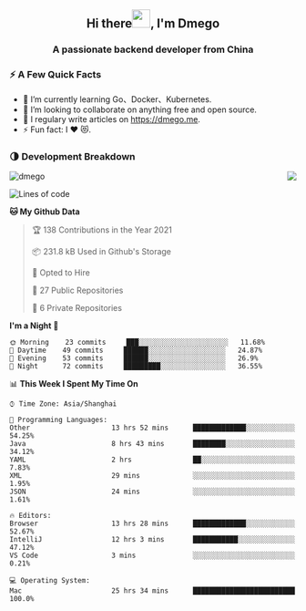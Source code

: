 <h2 align="center">Hi there<img src="https://cdn.jsdelivr.net/gh/dmego/images/img/Hi.gif" height="32" />, I'm Dmego </h2>
<h3 align="center">A passionate backend developer from China</h3>

### ⚡️ A Few Quick Facts

<ul>
    <li> 🌱 I’m currently learning Go、Docker、Kubernetes.</li>
    <li> 👯 I’m looking to collaborate on anything free and open source.</li>
    <li> 📝 I regulary write articles on <a href="https://dmego.me">https://dmego.me</a>.</li>
    <li> ⚡ Fun fact: I ❤️ 😻.</li>
</ul>

### 🌗 Development Breakdown

<img src="https://komarev.com/ghpvc/?username=dmego" alt="dmego" />

<img align="right" src="https://github-readme-stats.vercel.app/api?username=dmego&show_icons=true&icon_color=1573B3&hide_title=true&text_color=718096&bg_color=00000000&hide_border=true"/>

<!--START_SECTION:waka-->
![Lines of code](https://img.shields.io/badge/From%20Hello%20World%20I%27ve%20Written-228236%20lines%20of%20code-blue)

**🐱 My Github Data** 

> 🏆 138 Contributions in the Year 2021
 > 
> 📦 231.8 kB Used in Github's Storage 
 > 
> 💼 Opted to Hire
 > 
> 📜 27 Public Repositories 
 > 
> 🔑 6 Private Repositories  
 > 
**I'm a Night 🦉** 

```text
🌞 Morning    23 commits     ███░░░░░░░░░░░░░░░░░░░░░░   11.68% 
🌆 Daytime    49 commits     ██████░░░░░░░░░░░░░░░░░░░   24.87% 
🌃 Evening    53 commits     ██████░░░░░░░░░░░░░░░░░░░   26.9% 
🌙 Night      72 commits     █████████░░░░░░░░░░░░░░░░   36.55%

```


📊 **This Week I Spent My Time On** 

```text
⌚︎ Time Zone: Asia/Shanghai

💬 Programming Languages: 
Other                    13 hrs 52 mins      █████████████░░░░░░░░░░░░   54.25% 
Java                     8 hrs 43 mins       ████████░░░░░░░░░░░░░░░░░   34.12% 
YAML                     2 hrs               ██░░░░░░░░░░░░░░░░░░░░░░░   7.83% 
XML                      29 mins             ░░░░░░░░░░░░░░░░░░░░░░░░░   1.95% 
JSON                     24 mins             ░░░░░░░░░░░░░░░░░░░░░░░░░   1.61%

🔥 Editors: 
Browser                  13 hrs 28 mins      █████████████░░░░░░░░░░░░   52.67% 
IntelliJ                 12 hrs 3 mins       ███████████░░░░░░░░░░░░░░   47.12% 
VS Code                  3 mins              ░░░░░░░░░░░░░░░░░░░░░░░░░   0.21%

💻 Operating System: 
Mac                      25 hrs 34 mins      █████████████████████████   100.0%

```


<!--END_SECTION:waka-->
